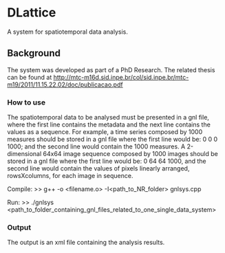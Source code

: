 # DLattice
A system for spatiotemporal data analysis.

## Background
The system was developed as part of a PhD Research. The related thesis can be found at http://mtc-m16d.sid.inpe.br/col/sid.inpe.br/mtc-m19/2011/11.15.22.02/doc/publicacao.pdf

### How to use
The spatiotemporal data to be analysed must be presented in a gnl file, where the first line contains the metadata and the next line contains the values as a sequence. For example, a time series composed by 1000 measures should be stored in a gnl file where the first line would be: 0 0 0 1000; and the second line would contain the 1000 measures. A 2-dimensional 64x64 image sequence composed by 1000 images should be stored in a gnl file where the first line would be: 0 64 64 1000, and the second line would contain the values of pixels linearly arranged, rowsXcolumns, for each image in sequence.

Compile: >> g++ -o <filename.o> -I<path_to_NR_folder> gnlsys.cpp

Run: >> ./gnlsys <path_to_folder_containing_gnl_files_related_to_one_single_data_system> 

### Output
The output is an xml file containing the analysis results.
